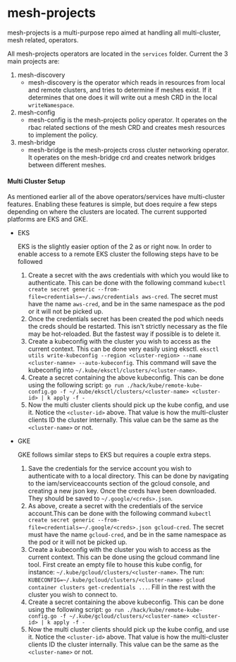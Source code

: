 # mesh-projects

mesh-projects is a multi-purpose repo aimed at handling all multi-cluster, mesh related, operators.

All mesh-projects operators are located in the `services` folder. Current the 3 main projects are:

1) mesh-discovery
    * mesh-discovery is the operator which reads in resources from local and remote clusters, and tries to determine
    if meshes exist. If it determines that one does it will write out a mesh CRD in the local `writeNamespace`.
2) mesh-config
    * mesh-config is the mesh-projects policy operator. It operates on the rbac related sections of the mesh CRD and 
    creates mesh resources to implement the policy.
3) mesh-bridge
    * mesh-bridge is the mesh-projects cross cluster networking operator. It operates on the mesh-bridge crd and creates
    network bridges between different meshes.

#### Multi Cluster Setup

As mentioned earlier all of the above operators/services have multi-cluster features. Enabling these features is simple,
but does require a few steps depending on where the clusters are located. The current supported platforms are EKS and GKE.

* EKS

    EKS is the slightly easier option of the 2 as or right now. In order to enable access to a remote EKS cluster the 
    following steps have to be followed
    1) Create a secret with the aws credentials with which you would like to authenticate. This can be done with the 
    following command `kubectl create secret generic --from-file=credentials=~/.aws/credentials aws-cred`. The secret 
    must have the name `aws-cred`, and be in the same namespace as the pod or it will not be picked up.
    2) Once the credentials secret has been created the pod which needs the creds should be restarted. This isn't strictly
    necessary as the file may be hot-reloaded. But the fastest way if possible is to delete it.
    3) Create a kubeconfig with the cluster you wish to access as the current context. This can be done very easily using
    eksctl. `eksctl utils write-kubeconfig --region <cluster-region> --name <cluster-namne> --auto-kubeconfig`. This command 
    will save the kubeconfig into `~/.kube/eksctl/clusters/<cluster-name>`.
    4) Create a secret containing the above kubeconfig. This can be done using the following script:
    `go run ./hack/kube/remote-kube-config.go -f ~/.kube/eksctl/clusters/<cluster-name> <cluster-id> | k apply -f -`
    5) Now the multi cluster clients should pick up the kube config, and use it. Notice the `<cluster-id>` above. That value
    is how the multi-cluster clients ID the cluster internally. This value can be the same as the `<cluster-name>` or not.
 
 * GKE
 
    GKE follows similar steps to EKS but requires a couple extra steps.
    1) Save the credentials for the service account you wish to authenticate with to a local directory. This can be done
    by navigating to the iam/serviceaccounts section of the gcloud console, and creating a new json key. Once the creds 
    have been downloaded. They should be saved to `~/.google/<creds>.json`.
    2) As above, create a secret with the credentials of the service account.This can be done with the following command 
    `kubectl create secret generic --from-file=credentials=~/.google/<creds>.json gcloud-cred`. The secret must have 
    the name `gcloud-cred`, and be in the same namespace as the pod or it will not be picked up.
    3) Create a kubeconfig with the cluster you wish to access as the current context. This can be done using the gcloud
    command line tool. First create an empty file to house this kube config, for instance: `~/.kube/gcloud/clusters/<cluster-name>`.
    The run: `KUBECONFIG=~/.kube/gcloud/clusters/<cluster-name> gcloud container clusters get-credentials ...`. Fill in
    the rest with the cluster you wish to connect to.
    4) Create a secret containing the above kubeconfig. This can be done using the following script:
    `go run ./hack/kube/remote-kube-config.go -f ~/.kube/gcloud/clusters/<cluster-name> <cluster-id> | k apply -f -`
    5) Now the multi cluster clients should pick up the kube config, and use it. Notice the `<cluster-id>` above. That value
    is how the multi-cluster clients ID the cluster internally. This value can be the same as the `<cluster-name>` or not.
    